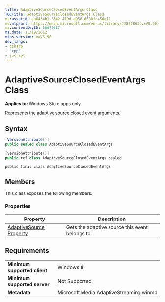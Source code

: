 ```yaml
---
title: AdaptiveSourceClosedEventArgs Class
TOCTitle: AdaptiveSourceClosedEventArgs Class
ms:assetid: ea6434b1-3542-419d-a956-6580fc456e71
ms:mtpsurl: https://msdn.microsoft.com/en-us/library/JJ822863(v=VS.90)
ms:contentKeyID: 50079617
ms.date: 11/19/2012
mtps_version: v=VS.90
dev_langs:
- csharp
- "cpp"
- jscript
---
```


# AdaptiveSourceClosedEventArgs Class

**Applies to:** Windows Store apps only

Represents the adaptive source closed event arguments.

## Syntax

```csharp
[VersionAttribute()]
public sealed class AdaptiveSourceClosedEventArgs
```

```cpp
[VersionAttribute()]
public ref class AdaptiveSourceClosedEventArgs sealed
```

```jscript
public final class AdaptiveSourceClosedEventArgs
```

## Members

This class exposes the following members.

### Properties

|Property|Description|
|--- |--- |
|[AdaptiveSource Property](adaptivesourceclosedeventarg-adaptivesource-property.md)|Gets the adaptive source this event belongs to.|


## Requirements

|||
|--- |--- |
|**Minimum supported client**|Windows 8|
|**Minimum supported server**|Not Supported|
|**Metadata**|Microsoft.Media.AdaptiveStreaming.winmd|

